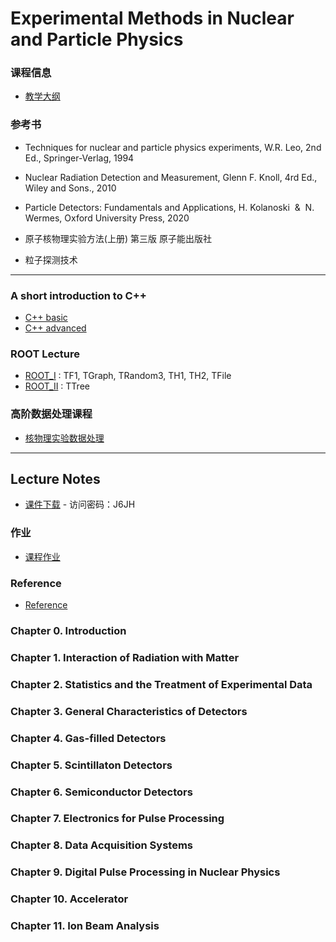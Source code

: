 # Experimental Methods in Nuclear and Particle Physics

### 课程信息
- [教学大纲](Syllabus.md)

### 参考书 

- Techniques for nuclear and particle physics experiments, W.R. Leo, 2nd Ed., Springer-Verlag, 1994
- Nuclear Radiation Detection and Measurement, Glenn F. Knoll, 4rd Ed., Wiley and Sons., 2010
- Particle Detectors: Fundamentals and Applications, H. Kolanoski  &  N. Wermes, Oxford University Press, 2020

- 原子核物理实验方法(上册) 第三版 原子能出版社
- 粒子探测技术

---  

### A short introduction to C++
 - [C++ basic](https://zhihuanli.github.io/Experimental-Data-Analysis-Course/chapt0/introduction_basic.html)
 - [C++ advanced](https://zhihuanli.github.io/Experimental-Data-Analysis-Course/chapt0/introduction_advanced.html)

### ROOT Lecture
- [ROOT_I](https://zhihuanli.github.io/Experimental-Method-in-Nuclear-Physics/ROOT/ROOT_I.html)   : TF1, TGraph, TRandom3, TH1, TH2, TFile
- [ROOT_II](https://zhihuanli.github.io/Experimental-Method-in-Nuclear-Physics/ROOT/ROOT_II.html) : TTree

 
### 高阶数据处理课程
 - [核物理实验数据处理](https://zhihuanli.github.io/Experimental-Data-Analysis-Course/)
 
---

## Lecture Notes
* [课件下载](https://disk.pku.edu.cn:443/link/B40B86B908899DB6A89DDCF7AF881F00) - 访问密码：J6JH
 

### 作业
- [课程作业](coursework.md)  

### Reference
- [Reference](reference.md)

### Chapter 0. Introduction

### Chapter 1. Interaction of Radiation with Matter 
    
### Chapter 2. Statistics and the Treatment of Experimental Data

### Chapter 3. General Characteristics of Detectors

### Chapter 4. Gas-filled Detectors

### Chapter 5. Scintillaton Detectors

### Chapter 6. Semiconductor Detectors

### Chapter 7. Electronics for Pulse Processing

### Chapter 8. Data Acquisition Systems

### Chapter 9. Digital Pulse Processing in Nuclear Physics


### Chapter 10. Accelerator


### Chapter 11. Ion Beam Analysis
